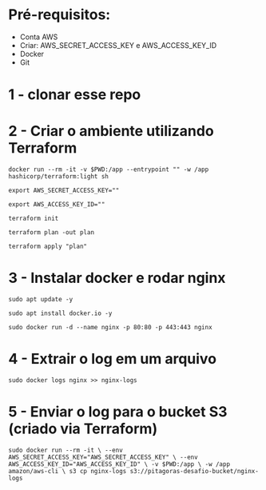# Pré-requisitos:
- Conta AWS
- Criar: AWS_SECRET_ACCESS_KEY e AWS_ACCESS_KEY_ID
- Docker
- Git


# 1 - clonar esse repo
# 2 - Criar o ambiente utilizando Terraform
`docker run --rm -it -v $PWD:/app --entrypoint "" -w /app hashicorp/terraform:light sh`

`export AWS_SECRET_ACCESS_KEY=""`

`export AWS_ACCESS_KEY_ID=""`

`terraform init`

`terraform plan -out plan`

`terraform apply "plan"`


# 3 - Instalar docker e rodar nginx

`sudo apt update -y`

`sudo apt install docker.io -y`

`sudo docker run -d --name nginx -p 80:80 -p 443:443 nginx`

# 4 - Extrair o log em um arquivo

`sudo docker logs nginx >> nginx-logs`

# 5 - Enviar o log para o bucket S3 (criado via Terraform)
`sudo docker run --rm -it \
  --env AWS_SECRET_ACCESS_KEY="AWS_SECRET_ACCESS_KEY" \
  --env AWS_ACCESS_KEY_ID="AWS_ACCESS_KEY_ID" \
  -v $PWD:/app \
  -w /app amazon/aws-cli \
  s3 cp nginx-logs s3://pitagoras-desafio-bucket/nginx-logs`
